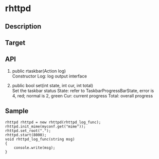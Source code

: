 # rhttpd

## Description

## Target

## API
1. public rtaskbar(Action<string> log)  
Constructor
Log: log output interface

2. public bool set(int state, int cur, int total)  
Set the taskbar status
State: refer to TaskbarProgressBarState, error is 4, red; normal is 2, green
Cur: current progress
Total: overall progress

## Sample
```
rhttpd rhttpd = new rhttpd(rhttpd_log_func);
rhttpd.init_mime(myconf.get("mime"));
rhttpd.set_root(".");
rhttpd.start(8000);
void rhttpd_log_func(string msg)
{
    console.write(msg);
}
```